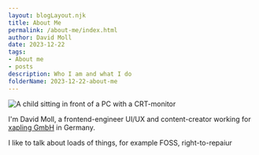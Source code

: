 ```yaml
---
layout: blogLayout.njk
title: About Me
permalink: /about-me/index.html
author: David Moll
date: 2023-12-22
tags:
- About me
- posts
description: Who I am and what I do
folderName: 2023-12-22-about-me
---
```


![A child sitting in front of a PC with a CRT-monitor](../../assets/images/2023-12-22-about-me/cover.png)

<p>I'm David Moll, a frontend-engineer UI/UX and content-creator working for <a href="https://xapling.de/">xapling GmbH</a> in Germany.</p>

<p>I like to talk about loads of things, for example FOSS, right-to-repaiur 